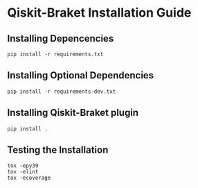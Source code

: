 # Qiskit-Braket Installation Guide

## Installing Depencencies

```shell
pip install -r requirements.txt
```

## Installing Optional Dependencies

```shell
pip install -r requirements-dev.txt
```
## Installing Qiskit-Braket plugin

```shell
pip install .
```

## Testing the Installation

```shell
tox -epy39
tox -elint
tox -ecoverage
```

